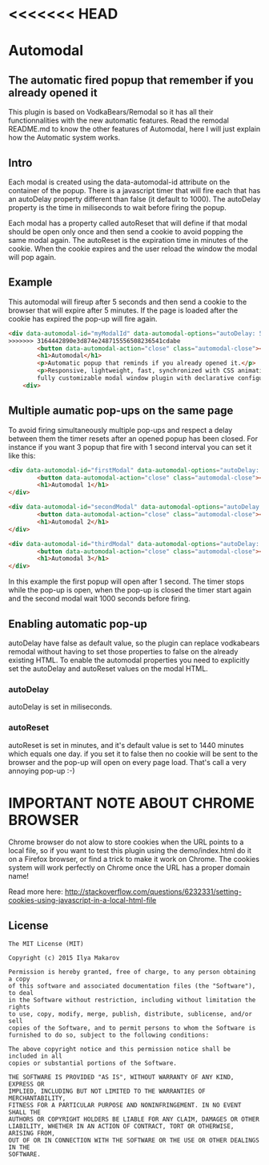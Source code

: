 <<<<<<< HEAD
=======
# Automodal
## The automatic fired popup that remember if you already opened it

This plugin is based on VodkaBears/Remodal so it has all their functionnalities with the new automatic features.
Read the remodal README.md to know the other features of Automodal, here I will just explain how the Automatic system works.

## Intro

Each modal is created using the data-automodal-id attribute on the container of the popup. 
There is a javascript timer that will fire each that has an autoDelay property different than false (it default to 1000).
The autoDelay property is the time in miliseconds to wait before firing the popup.

Each modal has a property called autoReset that will define if that modal should be open only once and then send a cookie to avoid popping the same modal again. The autoReset is the expiration time in minutes of the cookie. When the cookie expires and the user reload the window the modal will pop again.

## Example

This automodal will fireup after 5 seconds and then send a cookie to the browser that will expire after 5 minutes.
If the page is loaded after the cookie has expired the pop-up will fire again.

```html
<div data-automodal-id="myModalId" data-automodal-options="autoDelay: 5000, autoReset: 5">
>>>>>>> 3164442890e3d874e248715556508236541cdabe
		<button data-automodal-action="close" class="automodal-close"></button>
		<h1>Automodal</h1>
		<p>Automatic popup that reminds if you already opened it.</p>
		<p>Responsive, lightweight, fast, synchronized with CSS animations, 
		fully customizable modal window plugin with declarative configuration and hash tracking.</p>
	<div>
```

## Multiple aumatic pop-ups on the same page

To avoid firing simultaneously multiple pop-ups and respect a delay between them the timer resets after an opened popup has been closed. 
For instance if you want 3 popup that fire with 1 second interval you can set it like this: 
```html
<div data-automodal-id="firstModal" data-automodal-options="autoDelay: 1000, autoReset: 5">
		<button data-automodal-action="close" class="automodal-close"></button>
		<h1>Automodal 1</h1>
</div>

<div data-automodal-id="secondModal" data-automodal-options="autoDelay: 1000, autoReset: 5">
		<button data-automodal-action="close" class="automodal-close"></button>
		<h1>Automodal 2</h1>
</div>

<div data-automodal-id="thirdModal" data-automodal-options="autoDelay: 1000, autoReset: 5">
		<button data-automodal-action="close" class="automodal-close"></button>
		<h1>Automodal 3</h1>
</div>
```
In this example the first popup will open after 1 second. The timer stops while the pop-up is open, when the pop-up is closed the timer start again and the second modal wait 1000 seconds before firing.

## Enabling automatic pop-up

autoDelay have false as default value, so the plugin can replace vodkabears remodal without having to set those properties to false on the already existing HTML.
To enable the automodal properties you need to explicitly set the autoDelay and autoReset values on the modal HTML.

### autoDelay

autoDelay is set in miliseconds.

### autoReset

autoReset is set in minutes, and it's default value is set to 1440 minutes which equals one day.
if you set it to false then no cookie will be sent to the browser and the pop-up will open on every page load.
That's call a very annoying pop-up :-)

# IMPORTANT NOTE ABOUT CHROME BROWSER

Chrome browser do not alow to store cookies when the URL points to a local file, so if you want to test this plugin using the demo/index.html do it on a Firefox browser, or find a trick to make it work on Chrome. 
The cookies system will work perfectly on Chrome once the URL has a proper domain name!

Read more here: http://stackoverflow.com/questions/6232331/setting-cookies-using-javascript-in-a-local-html-file

## License

```
The MIT License (MIT)

Copyright (c) 2015 Ilya Makarov

Permission is hereby granted, free of charge, to any person obtaining a copy
of this software and associated documentation files (the "Software"), to deal
in the Software without restriction, including without limitation the rights
to use, copy, modify, merge, publish, distribute, sublicense, and/or sell
copies of the Software, and to permit persons to whom the Software is
furnished to do so, subject to the following conditions:

The above copyright notice and this permission notice shall be included in all
copies or substantial portions of the Software.

THE SOFTWARE IS PROVIDED "AS IS", WITHOUT WARRANTY OF ANY KIND, EXPRESS OR
IMPLIED, INCLUDING BUT NOT LIMITED TO THE WARRANTIES OF MERCHANTABILITY,
FITNESS FOR A PARTICULAR PURPOSE AND NONINFRINGEMENT. IN NO EVENT SHALL THE
AUTHORS OR COPYRIGHT HOLDERS BE LIABLE FOR ANY CLAIM, DAMAGES OR OTHER
LIABILITY, WHETHER IN AN ACTION OF CONTRACT, TORT OR OTHERWISE, ARISING FROM,
OUT OF OR IN CONNECTION WITH THE SOFTWARE OR THE USE OR OTHER DEALINGS IN THE
SOFTWARE.
```
